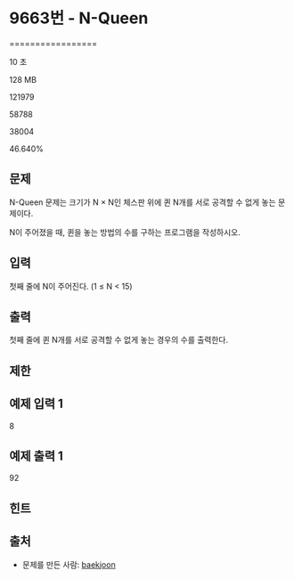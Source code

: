 # 9663번 - N-Queen


=================

10 초

128 MB

121979

58788

38004

46.640%

문제
--

N-Queen 문제는 크기가 N × N인 체스판 위에 퀸 N개를 서로 공격할 수 없게 놓는 문제이다.

N이 주어졌을 때, 퀸을 놓는 방법의 수를 구하는 프로그램을 작성하시오.

입력
--

첫째 줄에 N이 주어진다. (1 ≤ N < 15)

출력
--

첫째 줄에 퀸 N개를 서로 공격할 수 없게 놓는 경우의 수를 출력한다.

제한
--

예제 입력 1
-------

8

예제 출력 1
-------

92

힌트
--

출처
--

*   문제를 만든 사람: [baekjoon](/user/baekjoon)